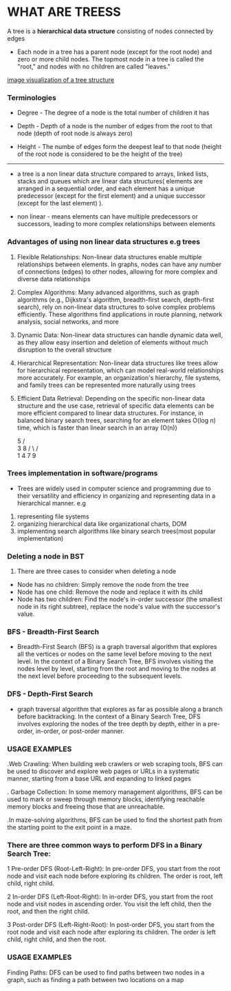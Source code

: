  # WHAT ARE TREESS
  A tree is a **hierarchical data structure** consisting of nodes connected by edges

 - Each node in a tree has a parent node (except for the root node) and zero or more child nodes. The topmost node in a tree is called the "root," and nodes with no children are called "leaves."

  [image visualization of a tree structure](https://media.geeksforgeeks.org/wp-content/uploads/20221124153129/Treedatastructure.png)

 ### Terminologies
 - Degree - The degree of a node is the total number of children it has
 - Depth - Depth of a node is the number of edges from the root to that node (depth of root node is always zero)

 - Height - The numbe of edges form the deepest leaf to that node (height of the root node is considered to be the height of the tree)

      
***
 - a tree is a non linear data structure compared to arrays, linked lists, stacks and queues which are linear data structures( elements are arranged in a sequential order, and each element has a unique predecessor (except for the first element) and a unique successor (except for the last element) ).

 - non linear - means elements can have multiple predecessors or successors, leading to more complex relationships between elements

 ### Advantages of using non linear data structures e.g trees 
   1. Flexible Relationships: Non-linear data structures enable multiple relationships between elements. In graphs, nodes can have any number of connections (edges) to other nodes, allowing for more complex and diverse data relationships
  2. Complex Algorithms: Many advanced algorithms, such as graph algorithms (e.g., Dijkstra's algorithm, breadth-first search, depth-first search), rely on non-linear data structures to solve complex problems efficiently. These algorithms find applications in route planning, network analysis, social networks, and more
  3. Dynamic Data: Non-linear data structures can handle dynamic data well, as they allow easy insertion and deletion of elements without much disruption to the overall structure
  4. Hierarchical Representation: Non-linear data structures like trees allow for hierarchical representation, which can model real-world relationships more accurately. For example, an organization's hierarchy, file systems, and family trees can be represented more naturally using trees

  5. Efficient Data Retrieval: Depending on the specific non-linear data structure and the use case, retrieval of specific data elements can be more efficient compared to linear data structures. For instance, in balanced binary search trees, searching for an element takes O(log n) time, which is faster than linear search in an array (O(n))



        5
       /  \
      3    8
    /  \   / \
   1    4  7  9  
### Trees implementation in software/programs

- Trees are widely used in computer science and programming due to their versatility and efficiency in organizing and representing data in a hierarchical manner.
 e.g 
 1. representing file systems
 2. organizing hierarchical data like organizational charts, DOM
 3. implementing search algorithms like binary search trees(most popular implementation)




 ### Deleting a node in BST
 1. There are three cases to consider when deleting a node
  - Node has no children: Simply remove the node from the tree
  - Node has one child: Remove the node and replace it with its child
  - Node has two children: Find the node's in-order successor (the smallest node in its right subtree), replace the node's value with the successor's value.



  ### BFS -  Breadth-First Search

  - Breadth-First Search (BFS) is a graph traversal algorithm that explores all the vertices or nodes on the same level before moving to the next level. In the context of a Binary Search Tree, BFS involves visiting the nodes level by level, starting from the root and moving to the nodes at the next level before proceeding to the subsequent levels.


  ### DFS -  Depth-First Search

  - graph traversal algorithm that explores as far as possible along a branch before backtracking. In the context of a Binary Search Tree, DFS involves exploring the nodes of the tree depth by depth, either in a pre-order, in-order, or post-order manner.


  ### USAGE EXAMPLES 
   .Web Crawling:
When building web crawlers or web scraping tools, BFS can be used to discover and explore web pages or URLs in a systematic manner, starting from a base URL and expanding to linked pages

. Garbage Collection:
In some memory management algorithms, BFS can be used to mark or sweep through memory blocks, identifying reachable memory blocks and freeing those that are unreachable.

.In maze-solving algorithms, BFS can be used to find the shortest path from the starting point to the exit point in a maze.


  ### There are three common ways to perform DFS in a Binary Search Tree:
   1 Pre-order DFS (Root-Left-Right):
In pre-order DFS, you start from the root node and visit each node before exploring its children. The order is root, left child, right child.

2 In-order DFS (Left-Root-Right):
In in-order DFS, you start from the root node and visit nodes in ascending order. You visit the left child, then the root, and then the right child.

3 Post-order DFS (Left-Right-Root):
In post-order DFS, you start from the root node and visit each node after exploring its children. The order is left child, right child, and then the root.


### USAGE EXAMPLES 
Finding Paths:
DFS can be used to find paths between two nodes in a graph, such as finding a path between two locations on a map